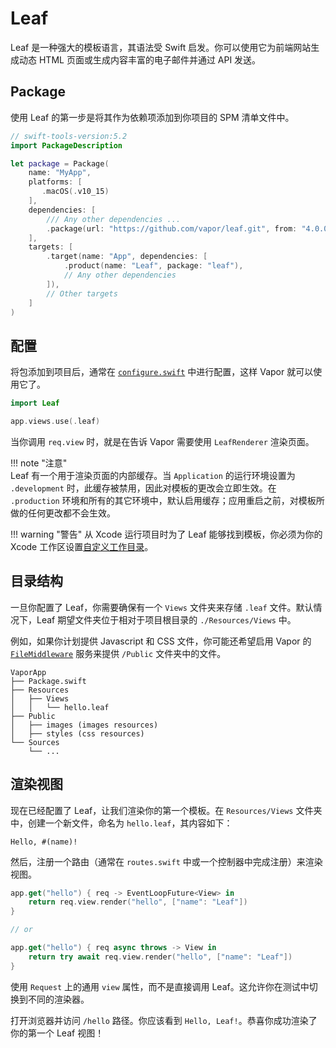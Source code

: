 # Leaf

Leaf 是一种强大的模板语言，其语法受 Swift 启发。你可以使用它为前端网站生成动态 HTML 页面或生成内容丰富的电子邮件并通过 API 发送。

## Package

使用 Leaf 的第一步是将其作为依赖项添加到你项目的 SPM 清单文件中。

```swift
// swift-tools-version:5.2
import PackageDescription

let package = Package(
    name: "MyApp",
    platforms: [
       .macOS(.v10_15)
    ],
    dependencies: [
        /// Any other dependencies ...
        .package(url: "https://github.com/vapor/leaf.git", from: "4.0.0"),
    ],
    targets: [
        .target(name: "App", dependencies: [
            .product(name: "Leaf", package: "leaf"),
            // Any other dependencies
        ]),
        // Other targets
    ]
)
```

## 配置

将包添加到项目后，通常在 [`configure.swift`](../getting-started/folder-structure.md#configureswift) 中进行配置，这样 Vapor 就可以使用它了。

```swift
import Leaf

app.views.use(.leaf)
```

当你调用 `req.view` 时，就是在告诉 Vapor 需要使用 `LeafRenderer` 渲染页面。

!!! note "注意"  
    Leaf 有一个用于渲染页面的内部缓存。当 `Application` 的运行环境设置为 `.development` 时，此缓存被禁用，因此对模板的更改会立即生效。在 `.production` 环境和所有的其它环境中，默认启用缓存；应用重启之前，对模板所做的任何更改都不会生效。

!!! warning "警告" 
    从 Xcode 运行项目时为了 Leaf 能够找到模板，你必须为你的 Xcode 工作区设置[自定义工作目录](../getting-started/xcode.md#working-directory)。

## 目录结构

一旦你配置了 Leaf，你需要确保有一个 `Views` 文件夹来存储 `.leaf` 文件。默认情况下，Leaf 期望文件夹位于相对于项目根目录的 `./Resources/Views` 中。

例如，如果你计划提供 Javascript 和 CSS 文件，你可能还希望启用 Vapor 的 [`FileMiddleware`](https://api.vapor.codes/vapor/documentation/vapor/filemiddleware) 服务来提供 `/Public` 文件夹中的文件。

```
VaporApp
├── Package.swift
├── Resources
│   ├── Views
│   │   └── hello.leaf
├── Public
│   ├── images (images resources)
│   ├── styles (css resources)
└── Sources
    └── ...
```

## 渲染视图

现在已经配置了 Leaf，让我们渲染你的第一个模板。在 `Resources/Views` 文件夹中，创建一个新文件，命名为 `hello.leaf`，其内容如下：

```leaf
Hello, #(name)!
```

然后，注册一个路由（通常在 `routes.swift` 中或一个控制器中完成注册）来渲染视图。

```swift
app.get("hello") { req -> EventLoopFuture<View> in
    return req.view.render("hello", ["name": "Leaf"])
}

// or

app.get("hello") { req async throws -> View in
    return try await req.view.render("hello", ["name": "Leaf"])
}
```

使用 `Request` 上的通用 `view` 属性，而不是直接调用 Leaf。这允许你在测试中切换到不同的渲染器。

打开浏览器并访问 `/hello` 路径。你应该看到 `Hello, Leaf!`。恭喜你成功渲染了你的第一个 Leaf 视图！

